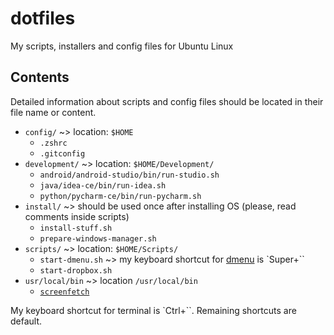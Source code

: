 # dotfiles
My scripts, installers and config files for Ubuntu Linux

Contents
--------

Detailed information about scripts and config files should be located in their file name or content.

- `config/` ~> location: `$HOME`
  - `.zshrc`
  - `.gitconfig`
- `development/` ~> location: `$HOME/Development/`
  - `android/android-studio/bin/run-studio.sh`
  - `java/idea-ce/bin/run-idea.sh`
  - `python/pycharm-ce/bin/run-pycharm.sh`
- `install/` ~> should be used once after installing OS (please, read comments inside scripts)
  - `install-stuff.sh`
  - `prepare-windows-manager.sh`
- `scripts/` ~> location: `$HOME/Scripts/`
  - `start-dmenu.sh` ~> my keyboard shortcut for [dmenu](http://tools.suckless.org/dmenu/) is `Super+``
  - `start-dropbox.sh`
- `usr/local/bin` ~> location `/usr/local/bin`
  - [`screenfetch`](https://github.com/KittyKatt/screenFetch/)

My keyboard shortcut for terminal is `Ctrl+``. Remaining shortcuts are default.
